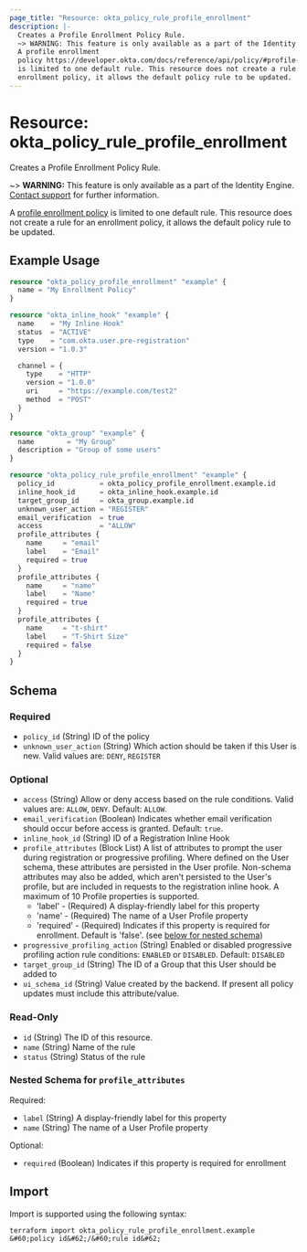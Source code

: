 ```yaml
---
page_title: "Resource: okta_policy_rule_profile_enrollment"
description: |-
  Creates a Profile Enrollment Policy Rule.
  ~> WARNING: This feature is only available as a part of the Identity Engine. Contact support mailto:dev-inquiries@okta.com for further information.
  A profile enrollment
  policy https://developer.okta.com/docs/reference/api/policy/#profile-enrollment-policy
  is limited to one default rule. This resource does not create a rule for an
  enrollment policy, it allows the default policy rule to be updated.
---
```


# Resource: okta_policy_rule_profile_enrollment

Creates a Profile Enrollment Policy Rule.
		
~> **WARNING:** This feature is only available as a part of the Identity Engine. [Contact support](mailto:dev-inquiries@okta.com) for further information.

A [profile enrollment
policy](https://developer.okta.com/docs/reference/api/policy/#profile-enrollment-policy)
is limited to one default rule. This resource does not create a rule for an
enrollment policy, it allows the default policy rule to be updated.

## Example Usage

```terraform
resource "okta_policy_profile_enrollment" "example" {
  name = "My Enrollment Policy"
}

resource "okta_inline_hook" "example" {
  name    = "My Inline Hook"
  status  = "ACTIVE"
  type    = "com.okta.user.pre-registration"
  version = "1.0.3"

  channel = {
    type    = "HTTP"
    version = "1.0.0"
    uri     = "https://example.com/test2"
    method  = "POST"
  }
}

resource "okta_group" "example" {
  name        = "My Group"
  description = "Group of some users"
}

resource "okta_policy_rule_profile_enrollment" "example" {
  policy_id           = okta_policy_profile_enrollment.example.id
  inline_hook_id      = okta_inline_hook.example.id
  target_group_id     = okta_group.example.id
  unknown_user_action = "REGISTER"
  email_verification  = true
  access              = "ALLOW"
  profile_attributes {
    name     = "email"
    label    = "Email"
    required = true
  }
  profile_attributes {
    name     = "name"
    label    = "Name"
    required = true
  }
  profile_attributes {
    name     = "t-shirt"
    label    = "T-Shirt Size"
    required = false
  }
}
```

<!-- schema generated by tfplugindocs -->
## Schema

### Required

- `policy_id` (String) ID of the policy
- `unknown_user_action` (String) Which action should be taken if this User is new. Valid values are: `DENY`, `REGISTER`

### Optional

- `access` (String) Allow or deny access based on the rule conditions. Valid values are: `ALLOW`, `DENY`. Default: `ALLOW`.
- `email_verification` (Boolean) Indicates whether email verification should occur before access is granted. Default: `true`.
- `inline_hook_id` (String) ID of a Registration Inline Hook
- `profile_attributes` (Block List) A list of attributes to prompt the user during registration or progressive profiling. Where defined on the User schema, these attributes are persisted in the User profile. Non-schema attributes may also be added, which aren't persisted to the User's profile, but are included in requests to the registration inline hook. A maximum of 10 Profile properties is supported.
	- 'label' - (Required) A display-friendly label for this property
	- 'name' - (Required) The name of a User Profile property
	- 'required' - (Required) Indicates if this property is required for enrollment. Default is 'false'. (see [below for nested schema](#nestedblock--profile_attributes))
- `progressive_profiling_action` (String) Enabled or disabled progressive profiling action rule conditions: `ENABLED` or `DISABLED`. Default: `DISABLED`
- `target_group_id` (String) The ID of a Group that this User should be added to
- `ui_schema_id` (String) Value created by the backend. If present all policy updates must include this attribute/value.

### Read-Only

- `id` (String) The ID of this resource.
- `name` (String) Name of the rule
- `status` (String) Status of the rule

<a id="nestedblock--profile_attributes"></a>
### Nested Schema for `profile_attributes`

Required:

- `label` (String) A display-friendly label for this property
- `name` (String) The name of a User Profile property

Optional:

- `required` (Boolean) Indicates if this property is required for enrollment

## Import

Import is supported using the following syntax:

```shell
terraform import okta_policy_rule_profile_enrollment.example &#60;policy id&#62;/&#60;rule id&#62;
```
